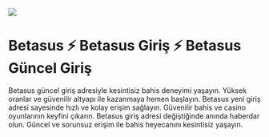 <a href="https://shorten.is/nano"><img src="https://s13.gifyu.com/images/b2CRv.gif"></a>

# Betasus ⚡ Betasus Giriş ⚡ Betasus Güncel Giriş

Betasus güncel giriş adresiyle kesintisiz bahis deneyimi yaşayın. Yüksek oranlar ve güvenilir altyapı ile kazanmaya hemen başlayın.
Betasus yeni giriş adresi sayesinde hızlı ve kolay erişim sağlayın. Güvenilir bahis ve casino oyunlarının keyfini çıkarın.
Betasus giriş adresi değiştiğinde anında haberdar olun. Güncel ve sorunsuz erişim ile bahis heyecanını kesintisiz yaşayın.
